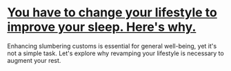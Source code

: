 
# [You have to change your lifestyle to improve your sleep. Here's why.](https://www.mindhaste.com/t/better-lifestyle/you-have-to-change-your-lifestyle-to-improve-your-sleep-heres-why-99)

Enhancing slumbering customs is essential for general well-being, yet it's not a simple task. Let's explore why revamping your lifestyle is necessary to augment your rest.
    